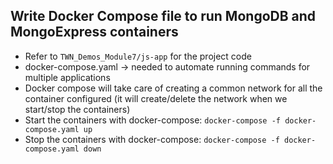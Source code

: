 ## Write Docker Compose file to run MongoDB and MongoExpress containers
- Refer to ``TWN_Demos_Module7/js-app`` for the project code
- docker-compose.yaml -> needed to automate running commands for multiple applications
- Docker compose will take care of creating a common network for all the container configured (it will create/delete the network when we start/stop the containers)
- Start the containers with docker-compose:
  ``docker-compose -f docker-compose.yaml up``
- Stop the containers with docker-compose:
  ``docker-compose -f docker-compose.yaml down``
